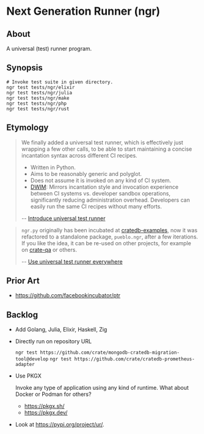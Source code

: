 # Next Generation Runner (ngr)


## About

A universal (test) runner program.


## Synopsis

```shell
# Invoke test suite in given directory.
ngr test tests/ngr/elixir
ngr test tests/ngr/julia
ngr test tests/ngr/make
ngr test tests/ngr/php
ngr test tests/ngr/rust
```


## Etymology

> We finally added a universal test runner, which is effectively just wrapping
> a few other calls, to be able to start maintaining a concise incantation syntax
> across different CI recipes.
>
> - Written in Python.
> - Aims to be reasonably generic and polyglot.
> - Does not assume it is invoked on any kind of CI system.
> - [DWIM]: Mirrors incantation style and invocation experience between CI systems vs.
>   developer sandbox operations, significantly reducing administration overhead.
>   Developers can easily run the same CI recipes without many efforts.
> 
> -- [Introduce universal test runner]

> `ngr.py` originally has been incubated at [cratedb-examples], now it was refactored to a
> standalone package, `pueblo.ngr`, after a few iterations. If you like the idea, it can
> be re-used on other projects, for example on [crate-qa] or others.
> 
> -- [Use universal test runner everywhere]


## Prior Art

- https://github.com/facebookincubator/ptr


## Backlog

- Add Golang, Julia, Elixir, Haskell, Zig

- Directly run on repository URL

  `ngr test https://github.com/crate/mongodb-cratedb-migration-tool@develop`
  `ngr test https://github.com/crate/cratedb-prometheus-adapter`

- Use PKGX

  Invoke any type of application using any kind of runtime.
  What about Docker or Podman for others?

  - https://pkgx.sh/
  - https://pkgx.dev/

- Look at https://pypi.org/project/ur/.


[crate-qa]: https://github.com/crate/crate-qa
[cratedb-examples]: https://github.com/crate/cratedb-examples
[DWIM]: https://en.wikipedia.org/wiki/DWIM
[Introduce universal test runner]: https://github.com/crate/cratedb-examples/pull/64#pullrequestreview-1702806663
[Source]: https://github.com/crate/cratedb-examples/pull/64#pullrequestreview-1702806663
[Use universal test runner everywhere]: https://github.com/crate/cratedb-examples/pull/96
